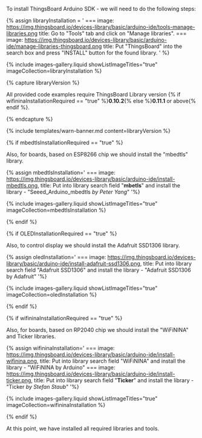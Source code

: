 To install ThingsBoard Arduino SDK - we will need to do the following steps:  

{% assign libraryInstallation = '
    ===
        image: https://img.thingsboard.io/devices-library/basic/arduino-ide/tools-manage-libraries.png
        title: Go to "Tools" tab and click on "Manage libraries".
    ===
        image: https://img.thingsboard.io/devices-library/basic/arduino-ide/manage-libraries-thingsboard.png
        title: Put "ThingsBoard" into the search box and press "INSTALL" button for the found library.
' 
%}

{% include images-gallery.liquid showListImageTitles="true" imageCollection=libraryInstallation %}    

{% capture libraryVersion %}

All provided code examples require ThingsBoard Library version {% if wifininaInstallationRequired == "true" %}**0.10.2**{% else %}**0.11.1** or above{% endif %}.  

{% endcapture %}

{% include templates/warn-banner.md content=libraryVersion %}

{% if mbedtlsInstallationRequired == "true" %}

Also, for boards, based on ESP8266 chip we should install the "mbedtls" library.  

{% assign mbedtlsInstallation='
    ===
        image: https://img.thingsboard.io/devices-library/basic/arduino-ide/install-mbedtls.png,
        title: Put into library search field "**mbetls**" and install the library - "Seeed_Arduino_mbedtls *by Peter Yang*"
'%}

{% include images-gallery.liquid showListImageTitles="true" imageCollection=mbedtlsInstallation %}

{% endif %}

{% if OLEDInstallationRequired == "true" %}

Also, to control display we should install the Adafruit SSD1306 library.  

{% assign oledInstallation='
    ===
        image: https://img.thingsboard.io/devices-library/basic/arduino-ide/install-adafruit-ssd1306.png,
        title: Put into library search field "Adafruit SSD1306" and install the library - "Adafruit SSD1306 by Adafruit"
'%}

{% include images-gallery.liquid showListImageTitles="true" imageCollection=oledInstallation %}

{% endif %}

{% if wifininaInstallationRequired == "true" %}

Also, for boards, based on RP2040 chip we should install the "WiFiNINA" and Ticker libraries.  

{% assign wifininaInstallation='
    ===
        image: https://img.thingsboard.io/devices-library/basic/arduino-ide/install-wifinina.png,
        title: Put into library search field "WiFiNINA" and install the library - "WiFiNINA by Arduino"
    ===
        image: https://img.thingsboard.io/devices-library/basic/arduino-ide/install-ticker.png,
        title: Put into library search field "**Ticker**" and install the library - "Ticker *by Stefan Staub*"
'%}

{% include images-gallery.liquid showListImageTitles="true" imageCollection=wifininaInstallation %}

{% endif %}

At this point, we have installed all required libraries and tools.  